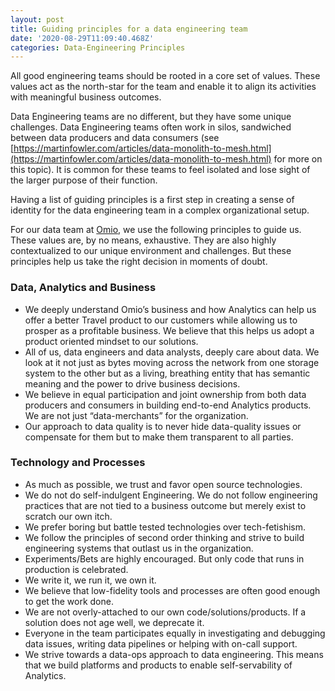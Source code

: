 ```yaml
---
layout: post
title: Guiding principles for a data engineering team
date: '2020-08-29T11:09:40.468Z'
categories: Data-Engineering Principles
---
```


All good engineering teams should be rooted in a core set of values. These values act as the north-star for the team and enable it to align its activities with meaningful business outcomes.

Data Engineering teams are no different, but they have some unique challenges. Data Engineering teams often work in silos, sandwiched between data producers and data consumers (see [https://martinfowler.com/articles/data-monolith-to-mesh.html](https://martinfowler.com/articles/data-monolith-to-mesh.html) for more on this topic). It is common for these teams to feel isolated and lose sight of the larger purpose of their function.

Having a list of guiding principles is a first step in creating a sense of identity for the data engineering team in a complex organizational setup.

For our data team at [Omio](http://www.omio.com), we use the following principles to guide us. These values are, by no means, exhaustive. They are also highly contextualized to our unique environment and challenges. But these principles help us take the right decision in moments of doubt.

### **Data, Analytics and Business**

*   We deeply understand Omio’s business and how Analytics can help us offer a better Travel product to our customers while allowing us to prosper as a profitable business. We believe that this helps us adopt a product oriented mindset to our solutions.
*   All of us, data engineers and data analysts, deeply care about data. We look at it not just as bytes moving across the network from one storage system to the other but as a living, breathing entity that has semantic meaning and the power to drive business decisions.
*   We believe in equal participation and joint ownership from both data producers and consumers in building end-to-end Analytics products. We are not just “data-merchants” for the organization.
*   Our approach to data quality is to never hide data-quality issues or compensate for them but to make them transparent to all parties.

### **Technology and Processes**

*   As much as possible, we trust and favor open source technologies.
*   We do not do self-indulgent Engineering. We do not follow engineering practices that are not tied to a business outcome but merely exist to scratch our own itch.
*   We prefer boring but battle tested technologies over tech-fetishism.
*   We follow the principles of second order thinking and strive to build engineering systems that outlast us in the organization.
*   Experiments/Bets are highly encouraged. But only code that runs in production is celebrated.
*   We write it, we run it, we own it.
*   We believe that low-fidelity tools and processes are often good enough to get the work done.
*   We are not overly-attached to our own code/solutions/products. If a solution does not age well, we deprecate it.
*   Everyone in the team participates equally in investigating and debugging data issues, writing data pipelines or helping with on-call support.
*   We strive towards a data-ops approach to data engineering. This means that we build platforms and products to enable self-servability of Analytics.